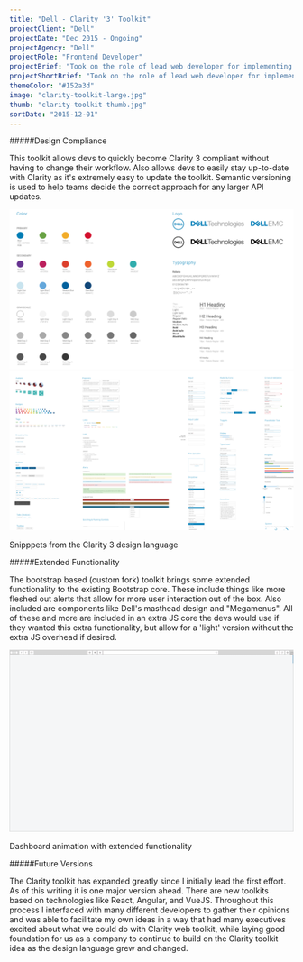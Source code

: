 ```yaml
---
title: "Dell - Clarity '3' Toolkit"
projectClient: "Dell"
projectDate: "Dec 2015 - Ongoing"
projectAgency: "Dell"
projectRole: "Frontend Developer"
projectBrief: "Took on the role of lead web developer for implementing Dell's Clarity Design Language in a web toolkit. This toolkit is based upon Bootstrap 3 and takes on a couple different roles in the dev cycle for existing Dell workers."
projectShortBrief: "Took on the role of lead web developer for implementing Dell's Clarity Design Language in a web toolkit."
themeColor: "#152a3d"
image: "clarity-toolkit-large.jpg"
thumb: "clarity-toolkit-thumb.jpg"
sortDate: "2015-12-01"
---
```


#####Design Compliance

This toolkit allows devs to quickly become Clarity 3 compliant without having to change their workflow. Also allows devs to easily stay up-to-date with Clarity as it's extremely easy to update the toolkit. Semantic versioning is used to help teams decide the correct approach for any larger API updates.

<div class="photo-grid-container">
<div class="photo-grid"><img src="clarity_1.jpg" />
<img src="clarity_2.jpg"/></div>
</div>
<p class="photo-grid-subtitle">Snipppets from the Clarity 3 design language</p>

#####Extended Functionality

The bootstrap based (custom fork) toolkit brings some extended functionality to the existing Bootstrap core. These include things like more fleshed out alerts that allow for more user interaction out of the box. Also included are components like Dell's masthead design and "Megamenus". All of these and more are included in an extra JS core the devs would use if they wanted this extra functionality, but allow for a 'light' version without the extra JS overhead if desired.

<div class="photo-grid-container">
<div class="photo-grid"><img src="Clarity_frame_os_v11.gif"/></div>
</div>
<p class="photo-grid-subtitle">Dashboard animation with extended functionality</p>

#####Future Versions

The Clarity toolkit has expanded greatly since I initially lead the first effort. As of this writing it is one major version ahead. There are new toolkits based on technologies like React, Angular, and VueJS. Throughout this process I interfaced with many different developers to gather their opinions and was able to facilitate my own ideas in a way that had many executives excited about what we could do with Clarity web toolkit, while laying good foundation for us as a company to continue to build on the Clarity toolkit idea as the design language grew and changed.